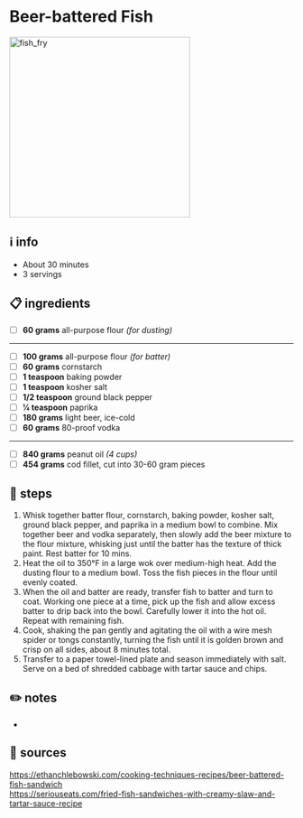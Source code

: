 # Beer-battered Fish
<img src="https://images-gmi-pmc.edge-generalmills.com/fc34cce5-fef3-48e0-98c0-cf20f06214eb.jpg" alt="fish_fry" width="320"/>  

## ℹ️ info
* About 30 minutes  
* 3 servings  

## 📋 ingredients

- [ ] **60 grams**	all-purpose flour *(for dusting)*

---

- [ ] **100 grams**	all-purpose flour *(for batter)*
- [ ] **60 grams**	cornstarch
- [ ] **1 teaspoon**	baking powder
- [ ] **1 teaspoon**	kosher salt
- [ ] **1/2 teaspoon**	ground black pepper
- [ ] **1⁄4 teaspoon**	paprika
- [ ] **180 grams**	light beer, ice-cold
- [ ] **60 grams**	80-proof vodka

---

- [ ] **840	grams**	peanut oil *(4 cups)*
- [ ] **454	grams**	cod fillet, cut into 30-60 gram pieces

## 🔪 steps
1. Whisk together batter flour, cornstarch, baking powder, kosher salt, ground black pepper, and paprika in a medium bowl to combine. Mix together beer and vodka separately, then slowly add the beer mixture to the flour mixture, whisking just until the batter has the texture of thick paint. Rest batter for 10 mins.
2. Heat the oil to 350°F in a large wok over medium-high heat. Add the dusting flour to a medium bowl. Toss the fish pieces in the flour until evenly coated.
3. When the oil and batter are ready, transfer fish to batter and turn to coat. Working one piece at a time, pick up the fish and allow excess batter to drip back into the bowl. Carefully lower it into the hot oil. Repeat with remaining fish.
4. Cook, shaking the pan gently and agitating the oil with a wire mesh spider or tongs constantly, turning the fish until it is golden brown and crisp on all sides, about 8 minutes total.
5. Transfer to a paper towel-lined plate and season immediately with salt. Serve on a bed of shredded cabbage with tartar sauce and chips.

## ✏️ notes
* 

## 🔗 sources
https://ethanchlebowski.com/cooking-techniques-recipes/beer-battered-fish-sandwich  
https://seriouseats.com/fried-fish-sandwiches-with-creamy-slaw-and-tartar-sauce-recipe  

